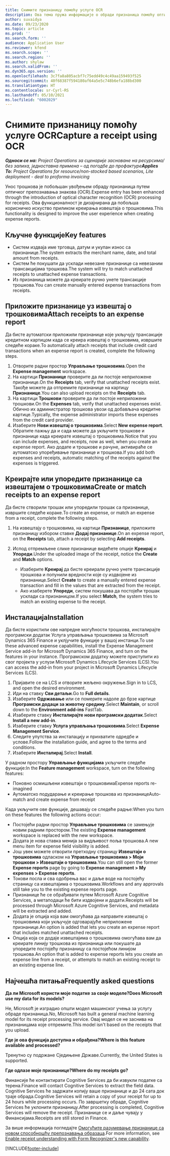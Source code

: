```yaml
---
title: Снимите признаницу помоћу услуге OCR
description: Ова тема пружа информације о обради признаница помоћу оптичког препознавања знакова (OCR).
author: suvaidya
ms.date: 09/23/2020
ms.topic: article
ms.prod: ''
ms.search.form: ''
audience: Application User
ms.reviewer: kfend
ms.search.scope: ''
ms.search.region: ''
ms.author: shylaw
ms.search.validFrom: ''
ms.dyn365.ops.version: ''
ms.openlocfilehash: 3c7fa8a805acbf7c75edd49c4c49aa159493f525
ms.sourcegitcommit: 40f68387f594180af64a5e5c748b6efa188bd300
ms.translationtype: HT
ms.contentlocale: sr-Cyrl-RS
ms.lasthandoff: 05/10/2021
ms.locfileid: "6002029"
---
```

# <a name="capture-a-receipt-using-ocr"></a><span data-ttu-id="36da8-103">Снимите признаницу помоћу услуге OCR</span><span class="sxs-lookup"><span data-stu-id="36da8-103">Capture a receipt using OCR</span></span>

<span data-ttu-id="36da8-104">_**Односи се на:** Project Operations за сценарије засноване на ресурсима/без залиха, једноставна примена – од погодбе до профактуре_</span><span class="sxs-lookup"><span data-stu-id="36da8-104">_**Applies To:** Project Operations for resource/non-stocked based scenarios, Lite deployment - deal to proforma invoicing_</span></span>

<span data-ttu-id="36da8-105">Унос трошкова је побољшан увођењем обраду признаница путем оптичког препознавања знакова (OCR).</span><span class="sxs-lookup"><span data-stu-id="36da8-105">Expense entry has been enhanced through the introduction of optical character recognition (OCR) processing for receipts.</span></span> <span data-ttu-id="36da8-106">Ова функционалност је дизајнирана да побољша корисничко искуство приликом креирања извештаја о трошковима.</span><span class="sxs-lookup"><span data-stu-id="36da8-106">This functionality is designed to improve the user experience when creating expense reports.</span></span>

## <a name="key-features"></a><span data-ttu-id="36da8-107">Кључне функције</span><span class="sxs-lookup"><span data-stu-id="36da8-107">Key features</span></span>

- <span data-ttu-id="36da8-108">Систем издваја име трговца, датум и укупан износ са признанице.</span><span class="sxs-lookup"><span data-stu-id="36da8-108">The system extracts the merchant name, date, and total amount from receipts.</span></span>
- <span data-ttu-id="36da8-109">Систем ће покушати да усклади невезане признанице са невезаним трансакцијама трошкова.</span><span class="sxs-lookup"><span data-stu-id="36da8-109">The system will try to match unattached receipts to unattached expense transactions.</span></span>
- <span data-ttu-id="36da8-110">Из признаница можете да креирате ручно унете трансакције трошкова.</span><span class="sxs-lookup"><span data-stu-id="36da8-110">You can create manually entered expense transactions from receipts.</span></span>

## <a name="attach-receipts-to-an-expense-report"></a><span data-ttu-id="36da8-111">Приложите признанице уз извештај о трошковима</span><span class="sxs-lookup"><span data-stu-id="36da8-111">Attach receipts to an expense report</span></span>

<span data-ttu-id="36da8-112">Да бисте аутоматски приложили признанице које укључују трансакције кредитном картицом када се креира извештај о трошковима, извршите следеће кораке.</span><span class="sxs-lookup"><span data-stu-id="36da8-112">To automatically attach receipts that include credit card transactions when an expense report is created, complete the following steps.</span></span>

  1. <span data-ttu-id="36da8-113">Отворите радни простор **Управљање трошковима**.</span><span class="sxs-lookup"><span data-stu-id="36da8-113">Open the **Expense management** workspace.</span></span>
  2. <span data-ttu-id="36da8-114">На картици **Признанице** проверите да ли постоје неприложене признанице.</span><span class="sxs-lookup"><span data-stu-id="36da8-114">On the **Receipts** tab, verify that unattached receipts exist.</span></span> <span data-ttu-id="36da8-115">Такође можете да отпремите признанице на картицу **Признанице**.</span><span class="sxs-lookup"><span data-stu-id="36da8-115">You can also upload receipts on the **Receipts** tab.</span></span>
  3. <span data-ttu-id="36da8-116">На картици **Трошкови** проверите да ли постоје неприложени трошкови.</span><span class="sxs-lookup"><span data-stu-id="36da8-116">On the **Expenses** tab, verify that unattached expenses exist.</span></span> <span data-ttu-id="36da8-117">Обично их администратор трошкова увози од добављача кредитне картице.</span><span class="sxs-lookup"><span data-stu-id="36da8-117">Typically, the expense administrator imports these expenses from the credit card provider.</span></span>
  4. <span data-ttu-id="36da8-118">Изаберите **Нови извештај о трошковима**.</span><span class="sxs-lookup"><span data-stu-id="36da8-118">Select **New expense report**.</span></span> <span data-ttu-id="36da8-119">Обратите пажњу да и сада можете да укључите трошкове и признанице када креирате извештај о трошковима.</span><span class="sxs-lookup"><span data-stu-id="36da8-119">Notice that you can include expenses, and receipts, now as well, when you create an expense report.</span></span> <span data-ttu-id="36da8-120">Ако додате и трошкове и рачуне, активираће се аутоматско упоређивање признанице и трошкова.</span><span class="sxs-lookup"><span data-stu-id="36da8-120">If you add both expenses and receipts, automatic matching of the receipts against the expenses is triggered.</span></span>

## <a name="create-or-match-receipts-to-an-expense-report"></a><span data-ttu-id="36da8-121">Креирајте или упоредите признанице са извештајем о трошковима</span><span class="sxs-lookup"><span data-stu-id="36da8-121">Create or match receipts to an expense report</span></span>
<span data-ttu-id="36da8-122">Да бисте створили трошак или упоредили трошак са признанице, извршите следеће кораке.</span><span class="sxs-lookup"><span data-stu-id="36da8-122">To create an expense, or match an expense from a receipt, complete the following steps.</span></span>

  1. <span data-ttu-id="36da8-123">На извештају о трошковима, на картици **Признанице**, приложите признаницу избором ставке **Додај признанице**.</span><span class="sxs-lookup"><span data-stu-id="36da8-123">On an expense report, on the **Receipts** tab, attach a receipt by selecting **Add receipts**.</span></span>
  2. <span data-ttu-id="36da8-124">Испод отпремљене слике признанице видећете опције **Креирај** и **Упореди**.</span><span class="sxs-lookup"><span data-stu-id="36da8-124">Under the uploaded image of the receipt, notice the **Create** and **Match** options.</span></span>

      - <span data-ttu-id="36da8-125">Изаберите **Креирај** да бисте креирали ручно унете трансакције трошкова и попунили вредности које су издвојене из признанице.</span><span class="sxs-lookup"><span data-stu-id="36da8-125">Select **Create** to create a manually entered expense transaction and fill in the values that are extracted from the receipt.</span></span>
      - <span data-ttu-id="36da8-126">Ако изаберете **Упореди**, систем покушава да постојећи трошак усклади са признаницом.</span><span class="sxs-lookup"><span data-stu-id="36da8-126">If you select **Match**, the system tries to match an existing expense to the receipt.</span></span>

## <a name="installation"></a><span data-ttu-id="36da8-127">Инсталација</span><span class="sxs-lookup"><span data-stu-id="36da8-127">Installation</span></span>

<span data-ttu-id="36da8-128">Да бисте користили ове напредне могућности трошкова, инсталирајте програмски додатак Услуга управљања трошковима за Microsoft Dynamics 365 Finance и уклјучите функције у вашој инстанци.</span><span class="sxs-lookup"><span data-stu-id="36da8-128">To use these advanced expense capabilities, install the Expense Management Service add-in for Microsoft Dynamics 365 Finance, and turn on the features in your instance.</span></span> <span data-ttu-id="36da8-129">Програмском додатку можете приступити из свог пројекта у услузи Microsoft Dynamics Lifecycle Services (LCS).</span><span class="sxs-lookup"><span data-stu-id="36da8-129">You can access the add-in from your project in Microsoft Dynamics Lifecycle Services (LCS).</span></span>

1. <span data-ttu-id="36da8-130">Пријавите се на LCS и отворите жељено окружење.</span><span class="sxs-lookup"><span data-stu-id="36da8-130">Sign in to LCS, and open the desired environment.</span></span>
2. <span data-ttu-id="36da8-131">Иди на ставку **Сви детаљи**.</span><span class="sxs-lookup"><span data-stu-id="36da8-131">Go to **Full details**.</span></span>
3. <span data-ttu-id="36da8-132">Изаберите **Одржавање** или се померите надоле до брзе картице **Програмски додаци за животну средину**.</span><span class="sxs-lookup"><span data-stu-id="36da8-132">Select **Maintain**, or scroll down to the **Environment add-ins** FastTab.</span></span>
4. <span data-ttu-id="36da8-133">Изаберите ставку **Инсталирајте нови програмски додатак**.</span><span class="sxs-lookup"><span data-stu-id="36da8-133">Select **Install a new add-in**.</span></span>
5. <span data-ttu-id="36da8-134">Изаберите ставку **Услуга управљања трошковима**.</span><span class="sxs-lookup"><span data-stu-id="36da8-134">Select **Expense Management Service**.</span></span>
6. <span data-ttu-id="36da8-135">Следите упутства за инсталацију и прихватите одредбе и услове.</span><span class="sxs-lookup"><span data-stu-id="36da8-135">Follow the installation guide, and agree to the terms and conditions.</span></span>
7. <span data-ttu-id="36da8-136">Изаберите **Инсталирај**.</span><span class="sxs-lookup"><span data-stu-id="36da8-136">Select **Install**.</span></span>

<span data-ttu-id="36da8-137">У радном простору **Управљање функцијама** укључите следеће функције:</span><span class="sxs-lookup"><span data-stu-id="36da8-137">In the **Feature management** workspace, turn on the following features:</span></span>

- <span data-ttu-id="36da8-138">Поновно осмишљени извештаји о трошковима</span><span class="sxs-lookup"><span data-stu-id="36da8-138">Expense reports re-imagined</span></span>
- <span data-ttu-id="36da8-139">Аутоматско подударање и креирање трошкова из признанице</span><span class="sxs-lookup"><span data-stu-id="36da8-139">Auto-match and create expense from receipt</span></span>

<span data-ttu-id="36da8-140">Када укључите ове функције, дешавају се следеће радње:</span><span class="sxs-lookup"><span data-stu-id="36da8-140">When you turn on these features the following actions occur:</span></span>

- <span data-ttu-id="36da8-141">Постојећи радни простор **Управљање трошковима** се замењује новим радним простором.</span><span class="sxs-lookup"><span data-stu-id="36da8-141">The existing **Expense management** workspace is replaced with the new workspace.</span></span>
- <span data-ttu-id="36da8-142">Додата је нова ставка менија за видљивост поља трошкова.</span><span class="sxs-lookup"><span data-stu-id="36da8-142">A new menu item for expense field visibility is added.</span></span>
- <span data-ttu-id="36da8-143">Још увек можете отворити претходну страницу **Извештаји о трошковима** одласком на **Управљање трошковима > Моји трошкови > Извештаји о трошковима**.</span><span class="sxs-lookup"><span data-stu-id="36da8-143">You can still open the former **Expense reports** page by going to **Expense management > My expenses > Expense reports**.</span></span>
- <span data-ttu-id="36da8-144">Токови посла и сва одобрења вас и даље воде на постојећу страницу са извештајима о трошковима.</span><span class="sxs-lookup"><span data-stu-id="36da8-144">Workflows and any approvals still take you to the existing expense reports page.</span></span>
- <span data-ttu-id="36da8-145">Признанице ће се обрађивати путем Microsoft Azure Cognitive Services, а метаподаци ће бити издвојени и додати.</span><span class="sxs-lookup"><span data-stu-id="36da8-145">Receipts will be processed through Microsoft Azure Cognitive Services, and metadata will be extracted and added.</span></span>
- <span data-ttu-id="36da8-146">Додата је опција која вам омогућава да направите извештај о трошковима који укључује одговарајуће неприложене признанице.</span><span class="sxs-lookup"><span data-stu-id="36da8-146">An option is added that lets you create an expense report that includes matched unattached receipts.</span></span>
- <span data-ttu-id="36da8-147">Опција која се додаје извештајима о трошковима омогућава вам да креирате линију трошкова из признаница или покушате да упоредите постојећу признаницу са постојећом линијом трошкова.</span><span class="sxs-lookup"><span data-stu-id="36da8-147">An option that is added to expense reports lets you create an expense line from a receipt, or attempts to match an existing receipt to an existing expense line.</span></span>

## <a name="frequently-asked-questions"></a><span data-ttu-id="36da8-148">Најчешћа питања</span><span class="sxs-lookup"><span data-stu-id="36da8-148">Frequently asked questions</span></span>

<span data-ttu-id="36da8-149">**Да ли Microsoft користи моје податке за своје моделе?**</span><span class="sxs-lookup"><span data-stu-id="36da8-149">**Does Microsoft use my data for its models?**</span></span>

<span data-ttu-id="36da8-150">Не, Microsoft је изградио општи модел машинског учења за услугу обраде признаница.</span><span class="sxs-lookup"><span data-stu-id="36da8-150">No, Microsoft has built a general machine learning model for its receipt processing service.</span></span> <span data-ttu-id="36da8-151">Овај модел се не заснива на признаницама које отпремите.</span><span class="sxs-lookup"><span data-stu-id="36da8-151">This model isn't based on the receipts that you upload.</span></span>

<span data-ttu-id="36da8-152">**Где је ова функција доступна и обрађена?**</span><span class="sxs-lookup"><span data-stu-id="36da8-152">**Where is this feature available and processed?**</span></span>

<span data-ttu-id="36da8-153">Тренутно су подржане Сједињене Државе.</span><span class="sxs-lookup"><span data-stu-id="36da8-153">Currently, the United States is supported.</span></span>

<span data-ttu-id="36da8-154">**Где одлазе моје признанице?**</span><span class="sxs-lookup"><span data-stu-id="36da8-154">**Where do my receipts go?**</span></span>

<span data-ttu-id="36da8-155">Финансије ће контактирати Cognitive Services да би извукли податке са терена.</span><span class="sxs-lookup"><span data-stu-id="36da8-155">Finance will contact Cognitive Services to extract the field data.</span></span> <span data-ttu-id="36da8-156">Cognitive Services ће задржати копију ваше признанице и до 24 сата док траје обрада.</span><span class="sxs-lookup"><span data-stu-id="36da8-156">Cognitive Services will retain a copy of your receipt for up to 24 hours while processing occurs.</span></span> <span data-ttu-id="36da8-157">По завршетку обраде, Cognitive Services ће уклонити признаницу.</span><span class="sxs-lookup"><span data-stu-id="36da8-157">After processing is completed, Cognitive Services will remove the receipt.</span></span> <span data-ttu-id="36da8-158">Признанице се и даље чувају у Финансијама.</span><span class="sxs-lookup"><span data-stu-id="36da8-158">Receipts are still stored in Finance.</span></span>

<span data-ttu-id="36da8-159">За више информација погледајте [Омогућите разумевање признанице са новом способношћу препознавања образаца](https://azure.microsoft.com/blog/enable-receipt-understanding-with-form-recognizer-s-new-capability/).</span><span class="sxs-lookup"><span data-stu-id="36da8-159">For more information, see [Enable receipt understanding with Form Recognizer's new capability](https://azure.microsoft.com/blog/enable-receipt-understanding-with-form-recognizer-s-new-capability/).</span></span>


[!INCLUDE[footer-include](../includes/footer-banner.md)]
